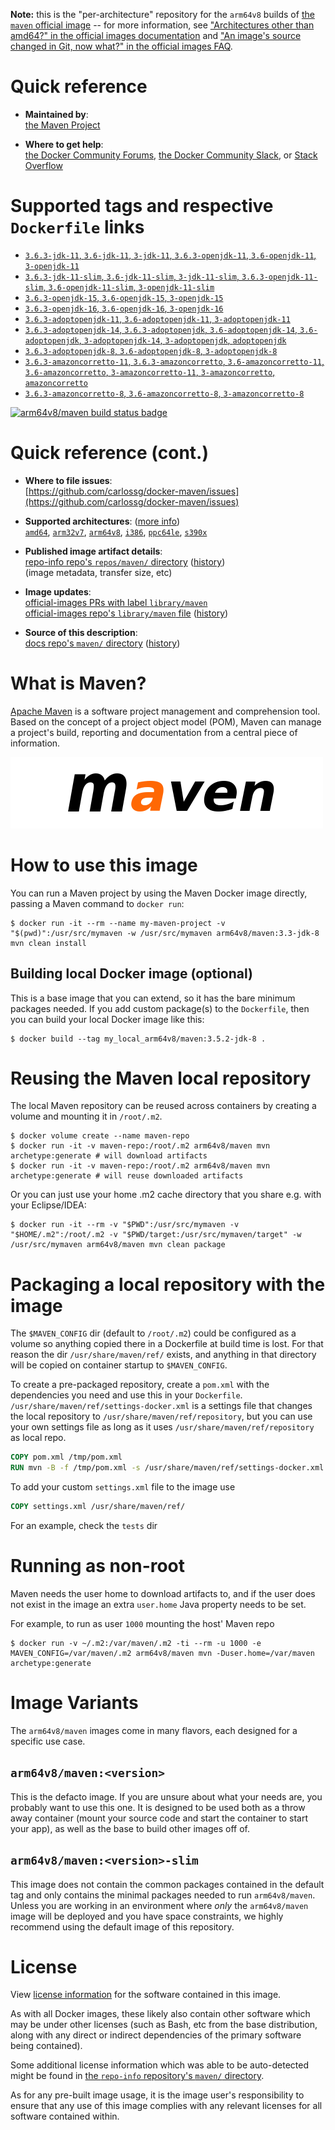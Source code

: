 <!--

********************************************************************************

WARNING:

    DO NOT EDIT "maven/README.md"

    IT IS AUTO-GENERATED

    (from the other files in "maven/" combined with a set of templates)

********************************************************************************

-->

**Note:** this is the "per-architecture" repository for the `arm64v8` builds of [the `maven` official image](https://hub.docker.com/_/maven) -- for more information, see ["Architectures other than amd64?" in the official images documentation](https://github.com/docker-library/official-images#architectures-other-than-amd64) and ["An image's source changed in Git, now what?" in the official images FAQ](https://github.com/docker-library/faq#an-images-source-changed-in-git-now-what).

# Quick reference

-	**Maintained by**:  
	[the Maven Project](https://github.com/carlossg/docker-maven)

-	**Where to get help**:  
	[the Docker Community Forums](https://forums.docker.com/), [the Docker Community Slack](https://dockr.ly/slack), or [Stack Overflow](https://stackoverflow.com/search?tab=newest&q=docker)

# Supported tags and respective `Dockerfile` links

-	[`3.6.3-jdk-11`, `3.6-jdk-11`, `3-jdk-11`, `3.6.3-openjdk-11`, `3.6-openjdk-11`, `3-openjdk-11`](https://github.com/carlossg/docker-maven/blob/26ba49149787c85b9c51222b47c00879b2a0afde/openjdk-11/Dockerfile)
-	[`3.6.3-jdk-11-slim`, `3.6-jdk-11-slim`, `3-jdk-11-slim`, `3.6.3-openjdk-11-slim`, `3.6-openjdk-11-slim`, `3-openjdk-11-slim`](https://github.com/carlossg/docker-maven/blob/26ba49149787c85b9c51222b47c00879b2a0afde/openjdk-11-slim/Dockerfile)
-	[`3.6.3-openjdk-15`, `3.6-openjdk-15`, `3-openjdk-15`](https://github.com/carlossg/docker-maven/blob/de6edcd9bb1015c65e38bb9c9f7c93b95dc88aa1/openjdk-15/Dockerfile)
-	[`3.6.3-openjdk-16`, `3.6-openjdk-16`, `3-openjdk-16`](https://github.com/carlossg/docker-maven/blob/de6edcd9bb1015c65e38bb9c9f7c93b95dc88aa1/openjdk-16/Dockerfile)
-	[`3.6.3-adoptopenjdk-11`, `3.6-adoptopenjdk-11`, `3-adoptopenjdk-11`](https://github.com/carlossg/docker-maven/blob/d98fc55d68cbd5fa8df9e59c95678e1d702b0925/adoptopenjdk-11/Dockerfile)
-	[`3.6.3-adoptopenjdk-14`, `3.6.3-adoptopenjdk`, `3.6-adoptopenjdk-14`, `3.6-adoptopenjdk`, `3-adoptopenjdk-14`, `3-adoptopenjdk`, `adoptopenjdk`](https://github.com/carlossg/docker-maven/blob/5768b638a84739d0ad85dbcbe42018075550b109/adoptopenjdk-14/Dockerfile)
-	[`3.6.3-adoptopenjdk-8`, `3.6-adoptopenjdk-8`, `3-adoptopenjdk-8`](https://github.com/carlossg/docker-maven/blob/d98fc55d68cbd5fa8df9e59c95678e1d702b0925/adoptopenjdk-8/Dockerfile)
-	[`3.6.3-amazoncorretto-11`, `3.6.3-amazoncorretto`, `3.6-amazoncorretto-11`, `3.6-amazoncorretto`, `3-amazoncorretto-11`, `3-amazoncorretto`, `amazoncorretto`](https://github.com/carlossg/docker-maven/blob/bd12f1eef2fc77dd6341dbe461ff78eedfbc8f2a/amazoncorretto-11/Dockerfile)
-	[`3.6.3-amazoncorretto-8`, `3.6-amazoncorretto-8`, `3-amazoncorretto-8`](https://github.com/carlossg/docker-maven/blob/bd12f1eef2fc77dd6341dbe461ff78eedfbc8f2a/amazoncorretto-8/Dockerfile)

[![arm64v8/maven build status badge](https://img.shields.io/jenkins/s/https/doi-janky.infosiftr.net/job/multiarch/job/arm64v8/job/maven.svg?label=arm64v8/maven%20%20build%20job)](https://doi-janky.infosiftr.net/job/multiarch/job/arm64v8/job/maven/)

# Quick reference (cont.)

-	**Where to file issues**:  
	[https://github.com/carlossg/docker-maven/issues](https://github.com/carlossg/docker-maven/issues)

-	**Supported architectures**: ([more info](https://github.com/docker-library/official-images#architectures-other-than-amd64))  
	[`amd64`](https://hub.docker.com/r/amd64/maven/), [`arm32v7`](https://hub.docker.com/r/arm32v7/maven/), [`arm64v8`](https://hub.docker.com/r/arm64v8/maven/), [`i386`](https://hub.docker.com/r/i386/maven/), [`ppc64le`](https://hub.docker.com/r/ppc64le/maven/), [`s390x`](https://hub.docker.com/r/s390x/maven/)

-	**Published image artifact details**:  
	[repo-info repo's `repos/maven/` directory](https://github.com/docker-library/repo-info/blob/master/repos/maven) ([history](https://github.com/docker-library/repo-info/commits/master/repos/maven))  
	(image metadata, transfer size, etc)

-	**Image updates**:  
	[official-images PRs with label `library/maven`](https://github.com/docker-library/official-images/pulls?q=label%3Alibrary%2Fmaven)  
	[official-images repo's `library/maven` file](https://github.com/docker-library/official-images/blob/master/library/maven) ([history](https://github.com/docker-library/official-images/commits/master/library/maven))

-	**Source of this description**:  
	[docs repo's `maven/` directory](https://github.com/docker-library/docs/tree/master/maven) ([history](https://github.com/docker-library/docs/commits/master/maven))

# What is Maven?

[Apache Maven](http://maven.apache.org) is a software project management and comprehension tool. Based on the concept of a project object model (POM), Maven can manage a project's build, reporting and documentation from a central piece of information.

![logo](https://raw.githubusercontent.com/docker-library/docs/e2782b8942c1af41419536078c8d0176665a005d/maven/logo.png)

# How to use this image

You can run a Maven project by using the Maven Docker image directly, passing a Maven command to `docker run`:

```console
$ docker run -it --rm --name my-maven-project -v "$(pwd)":/usr/src/mymaven -w /usr/src/mymaven arm64v8/maven:3.3-jdk-8 mvn clean install
```

## Building local Docker image (optional)

This is a base image that you can extend, so it has the bare minimum packages needed. If you add custom package(s) to the `Dockerfile`, then you can build your local Docker image like this:

```console
$ docker build --tag my_local_arm64v8/maven:3.5.2-jdk-8 .
```

# Reusing the Maven local repository

The local Maven repository can be reused across containers by creating a volume and mounting it in `/root/.m2`.

```console
$ docker volume create --name maven-repo
$ docker run -it -v maven-repo:/root/.m2 arm64v8/maven mvn archetype:generate # will download artifacts
$ docker run -it -v maven-repo:/root/.m2 arm64v8/maven mvn archetype:generate # will reuse downloaded artifacts
```

Or you can just use your home .m2 cache directory that you share e.g. with your Eclipse/IDEA:

```console
$ docker run -it --rm -v "$PWD":/usr/src/mymaven -v "$HOME/.m2":/root/.m2 -v "$PWD/target:/usr/src/mymaven/target" -w /usr/src/mymaven arm64v8/maven mvn clean package  
```

# Packaging a local repository with the image

The `$MAVEN_CONFIG` dir (default to `/root/.m2`) could be configured as a volume so anything copied there in a Dockerfile at build time is lost. For that reason the dir `/usr/share/maven/ref/` exists, and anything in that directory will be copied on container startup to `$MAVEN_CONFIG`.

To create a pre-packaged repository, create a `pom.xml` with the dependencies you need and use this in your `Dockerfile`. `/usr/share/maven/ref/settings-docker.xml` is a settings file that changes the local repository to `/usr/share/maven/ref/repository`, but you can use your own settings file as long as it uses `/usr/share/maven/ref/repository` as local repo.

```dockerfile
COPY pom.xml /tmp/pom.xml
RUN mvn -B -f /tmp/pom.xml -s /usr/share/maven/ref/settings-docker.xml dependency:resolve
```

To add your custom `settings.xml` file to the image use

```dockerfile
COPY settings.xml /usr/share/maven/ref/
```

For an example, check the `tests` dir

# Running as non-root

Maven needs the user home to download artifacts to, and if the user does not exist in the image an extra `user.home` Java property needs to be set.

For example, to run as user `1000` mounting the host' Maven repo

```console
$ docker run -v ~/.m2:/var/maven/.m2 -ti --rm -u 1000 -e MAVEN_CONFIG=/var/maven/.m2 arm64v8/maven mvn -Duser.home=/var/maven archetype:generate
```

# Image Variants

The `arm64v8/maven` images come in many flavors, each designed for a specific use case.

## `arm64v8/maven:<version>`

This is the defacto image. If you are unsure about what your needs are, you probably want to use this one. It is designed to be used both as a throw away container (mount your source code and start the container to start your app), as well as the base to build other images off of.

## `arm64v8/maven:<version>-slim`

This image does not contain the common packages contained in the default tag and only contains the minimal packages needed to run `arm64v8/maven`. Unless you are working in an environment where *only* the `arm64v8/maven` image will be deployed and you have space constraints, we highly recommend using the default image of this repository.

# License

View [license information](https://www.apache.org/licenses/) for the software contained in this image.

As with all Docker images, these likely also contain other software which may be under other licenses (such as Bash, etc from the base distribution, along with any direct or indirect dependencies of the primary software being contained).

Some additional license information which was able to be auto-detected might be found in [the `repo-info` repository's `maven/` directory](https://github.com/docker-library/repo-info/tree/master/repos/maven).

As for any pre-built image usage, it is the image user's responsibility to ensure that any use of this image complies with any relevant licenses for all software contained within.
